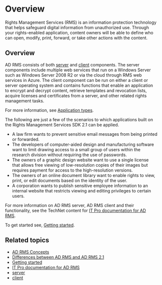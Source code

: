 Overview
================================================

Rights Management Services (RMS) is an information protection technology that helps safeguard digital information from unauthorized use. Through your rights-enabled application, content owners will be able to define who can open, modify, print, forward, or take other actions with the content.

<span id="Overview"></span><span id="overview"></span><span id="OVERVIEW"></span>Overview
-----------------------------------------------------------------------------------------

AD RMS consists of both [server](ad_rms_server.md) and [client](ad_rms_client.md) components. The server components include multiple web services that run on a Windows Server such as Windows Server 2008 R2 or via the cloud through RMS web services in Azure. The client component can be run on either a client or server operating system and contains functions that enable an application to encrypt and decrypt content, retrieve templates and revocation lists, acquire licenses and certificates from a server, and other related rights management tasks.

For more information, see [Application types](application_types.md).

The following are just a few of the scenarios to which applications built on the Rights Management Services SDK 2.1 can be applied.

-   A law firm wants to prevent sensitive email messages from being printed or forwarded.
-   The developers of computer-aided design and manufacturing software want to limit drawing access to a small group of users within the research division without requiring the use of passwords.
-   The owners of a graphic design website want to use a single license that allows free viewing of low-resolution copies of their images but requires payment for access to the high-resolution versions.
-   The owners of an online document library want to enable rights to view, print, or edit documents based on the identity of the user.
-   A corporation wants to publish sensitive employee information to an internal website that restricts viewing and editing privileges to certain users.

For more information on AD RMS server, AD RMS client and their functionality, see the TechNet content for [IT Pro documentation for AD RMS](https://TechNet.Microsoft.Com/en-us/library/cc771234.aspx).

To get started see, [Getting started](getting_started_with_ad_rms_2_0.md).

<span id="related_topics"></span>Related topics
-----------------------------------------------

* [AD RMS Concepts](application_types.md)
* [Differences between AD RMS and AD RMS 2.1](differences_between_ad_rms_and_ad_rms_2_0.md)
* [Getting started](getting_started_with_ad_rms_2_0.md)
* [IT Pro documentation for AD RMS](https://TechNet.Microsoft.Com/en-us/library/cc771234.aspx)
* [server](ad_rms_server.md)
* [client](ad_rms_client.md)
 

 



